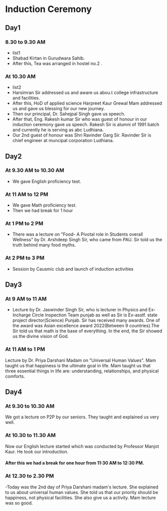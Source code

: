 # Induction Ceremony
## Day1
### 8.30 to 9.30 AM
- list1
- Shabad Kirtan in Gurudwara Sahib.
- After this, Tea was arranged in hostel no.2 .
### At 10.30 AM
- list2
- Harsimran Sir addressed us and aware us abou.t college infrastructure and facilities.
- After this, HoD of applied science
Harpreet Kaur Grewal Mam addressed us and gave us blessing for our new journey.
- Then our principal, Dr. Sahejpal Singh gave us speech.
- After that, Eng. Rakesh kumar Sir who was guest of honour in our induction ceremony gave us speech. Rakesh Sir is alumni of 1991 batch and currently he is serving as abc Ludhiana.
- Our 2nd guest of honour was Shri Ravinder Garg Sir. Ravinder Sir is chief engineer at muncipal corporation Ludhiana.
## Day2
### At 9.30 AM to 10.30 AM
- We gave English proficiency test.
### At 11 AM to 12 PM
- We gave Math proficiency test.
- Then we had break for 1 hour
### At 1 PM to 2 PM
- There was a lecture on "Food- A Pivotal role in Students overall Wellness" by Dr. Arshdeep Singh Sir, who came from PAU. Sir told us the truth behind many food myths.
### At 2 PM to 3 PM
- Session by Causmic club and launch of induction activities
## Day3
### At 9 AM to 11 AM
- Lecture by Dr. Jaswinder Singh Sir, who is lecturer in Physics and Ex-Incharge Circle Inspection Team punjab as well as Sir is Ex-asstf. state project director(Science) Punjab. Sir has received many awards. One of the award was Asian excellence award 2022(Between 9 countries).The Sir told us that math is the base of everything. In the end, the Sir showed us the divine vision of God.
### At 11 AM to 1 PM
Lecture by Dr. Priya Darshani Madam on "Universal Human Values". Mam taught us that happiness is the ultimate goal in life. Mam taught us that three essential things in life are: understanding, relationships, and physical comforts.
## Day4
### At 9.30 to 10.30 AM
We got a lecture on P2P by our seniors. They taught and explained us very well.
### At 10.30 to 11.30 AM
Now our English lecture started which was conducted by Professor Manjot Kaur. He took our introduction.
#### After this we had a break for one hour from 11:30 AM to 12:30 PM.
### At 12.30 to 2.30 PM
-Today was the 2nd day of Priya Darshani madam's lecture. She explained to us about universal human values. She told us that our priority should be happiness, not physical facilities. She also give us a activity. Mam lecture was so good. 
